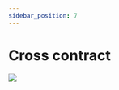 ```yaml
---
sidebar_position: 7
---
```


# Cross contract

![](https://soroban-en-espanol.gitbook.io/~gitbook/image?url=https%3A%2F%2F4030095675-files.gitbook.io%2F%7E%2Ffiles%2Fv0%2Fb%2Fgitbook-x-prod.appspot.com%2Fo%2Fspaces%252FtbyfkjBGlvJb3cEGvvm8%252Fuploads%252FQE1onPdEFBSUF1SsvnLJ%252Fimage.png%3Falt%3Dmedia%26token%3D435c25f9-8715-4bcb-8e86-235df438d41c&width=768&dpr=1&quality=100&sign=25cf9cd6&sv=2)